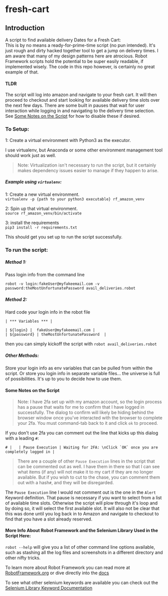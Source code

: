 # fresh-cart
## Introduction
A script to find available delivery Dates for a Fresh Cart:    
This is by no means a ready-for-prime-time script (no pun intended).  It's just rough and dirty hacked together tool to get a jump on delivery times. I am aware that many of my design patterns here are atrocious. Robot Framework scripts hold the potential to be super easily readable, if implemented wisely. The code in this repo however, is certainly no great example of that. 

#### TLDR
The script will log into amazon and navigate to your fresh cart. 
It will then proceed to checkout and start looking for available delivery time slots over the next few days.
There are some built in pauses that wait for user interaction while logging in and navigating to the delivery time selection.  See [Some Notes on the Script](#some-notes-on-the-script) for how to disable these if desired. 


### To Setup:
1: Create a virtual environment with Python3 as the executor. 

I use virtualenv, but Anaconda or some other environment management tool should work just as well.  

 > Note: Virtualization isn't necessary to run the script, but it certainly makes dependency issues easier to manage if they happen to arise.  

##### Example using `virtualenv`: 
1: Create a new virtual environment.       
 `virtualenv -p {path to your python3 executable} rf_amazon_venv`     

 2: Spin up that virtual environment.        
 `source rf_amazon_venv/bin/activate`

3: install the requirements    
`pip3 install -r requirements.txt`


This should get you set up to run the script successfully.  

### To run the script:

##### Method 1:

Pass login info from the command line

`robot -v login:fakeUser@myfakeemail.com -v password:theMostUnfortunatePassword avail_deliveries.robot`

##### Method 2: 
Hard code your login info in the robot file

```
| *** Variables *** |

| ${login} |  fakeUser@myfakeemail.com |  
| ${password} | theMostUnfortunatePassword  | 
```
then you can simply kickoff the script with `robot avail_deliveries.robot` 

##### Other Methods:
 Store your login info as env variables that can be pulled from within the script. Or store you login info in separate variable files... the universe is full of possibilities.  It's up to you to decide how to use them.

#### Some Notes on the Script

> Note: I have 2fa set up with my amazon account, so the login process has a pause that waits for me to confirm that I have logged in successfully.  The dialog to confirm will likely be hiding behind the browser window once you've interacted with the browser to complete your 2fa. You must command-tab back to it and click `ok` to proceed. 

If you don't use 2fa you can comment out the line that kicks up this dialog with a leading `#`:
``` 
# |   | Pause Execution | Waiting for 2FA: \nClick `OK` once you are completely logged in |
```
> There are a couple of other `Pause Execution` lines in the script that can be commented out as well.  I have them in there so that I can see what items (if any) will not make it to my cart if they are no longer available. But if you wish to cut to the chase, you can comment them out with a hash`#`, and they will be disregarded.  

The `Pause Execution` line I would not comment out is the one in the `Alert` Keyword definition.  That pause is necessary if you want to select from a list of available time slots.  Otherwise the script will plow through it's loop and by doing so, it will select the first available slot. It will also not be clear that this was done until you log back in to Amazon and navigate to checkout to find that you have a slot already reserved.

#### More Info About Robot Framework and the Selenium Library Used in the Script Here:

`robot --help` will give you a list of other command line options available, such as stashing all the log files and screenshots in a different directory and other nifty tricks.

To learn more about Robot Framework you can read more at [RobotFramework.org](https://robotframework.org/) or dive directly into the [docs](http://robotframework.org/robotframework/)

To see what other selenium keywords are available you can check out the [Selenium Library Keyword Documentation](https://robotframework.org/SeleniumLibrary/SeleniumLibrary.html)
